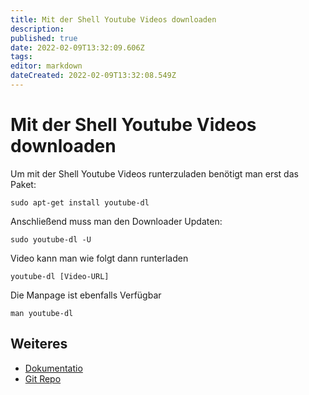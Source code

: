 ```yaml
---
title: Mit der Shell Youtube Videos downloaden
description: 
published: true
date: 2022-02-09T13:32:09.606Z
tags: 
editor: markdown
dateCreated: 2022-02-09T13:32:08.549Z
---
```


# Mit der Shell Youtube Videos downloaden

Um mit der Shell Youtube Videos runterzuladen benötigt man erst das
Paket:

`sudo apt-get install youtube-dl`

Anschließend muss man den Downloader Updaten:

`sudo youtube-dl -U`

Video kann man wie folgt dann runterladen

`youtube-dl [Video-URL]`

Die Manpage ist ebenfalls Verfügbar

`man youtube-dl`

## Weiteres

-   [Dokumentatio]
-   [Git Repo]

  [Dokumentatio]: http://rg3.github.com/youtube-dl/documentation.html
  [Git Repo]: https://github.com/rg3/youtube-dl/